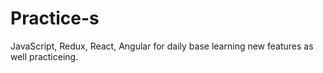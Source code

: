 # Practice-s
JavaScript, Redux, React, Angular 
for daily base learning new features as well practiceing. 
